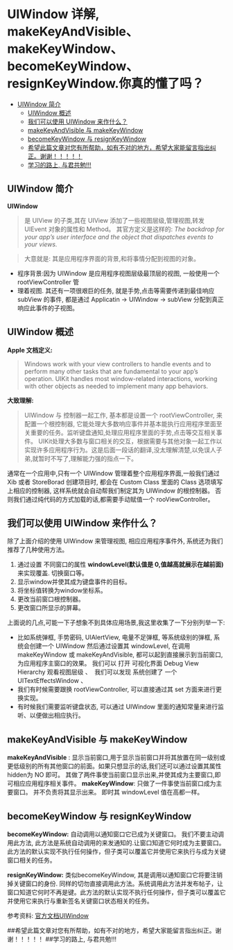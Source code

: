 # UIWindow 详解, makeKeyAndVisible、makeKeyWindow、becomeKeyWindow、resignKeyWindow.你真的懂了吗？


<!-- TOC -->

- [UIWindow 简介](#uiwindow-简介)
    - [UIWindow 概述](#uiwindow-概述)
    - [我们可以使用 UIWindow 来作什么？](#我们可以使用-uiwindow-来作什么)
    - [makeKeyAndVisible 与 makeKeyWindow](#makekeyandvisible-与-makekeywindow)
    - [becomeKeyWindow 与 resignKeyWindow](#becomekeywindow-与-resignkeywindow)
    - [希望此篇文章对您有所帮助，如有不对的地方，希望大家能留言指出纠正。谢谢！！！！！](#希望此篇文章对您有所帮助如有不对的地方希望大家能留言指出纠正谢谢)
    - [学习的路上, 与君共勉!!!](#学习的路上-与君共勉)

<!-- /TOC -->
## UIWindow 简介

**UIWindow** 
> 是 UIView 的子类,其在 UIView 添加了一些视图层级,管理视图,转发 UIEvent 对象的属性和 Method。 
其官方定义是这样的: *The backdrop for your app’s user interface and the object that dispatches events to your views.*

> 大意就是: 其是应用程序界面的背景,和将事情分配到视图的对象。

* 程序背景:因为 UIWindow 是应用程序视图层级最顶层的视图, 一般使用一个 rootViewController 管
* 理着视图. 其还有一项很艰巨的任务, 就是手势,点击等需要传递到最佳响应 subView 的事件, 都是通过 Applicatin -> UIWindow -> subView 分配到真正响应此事件的子视图。

## UIWindow 概述

 **Apple 文档定义:**
 > Windows work with your view controllers to handle events and to perform many other tasks that are fundamental to your app’s operation. UIKit handles most window-related interactions, working with other objects as needed to implement many app behaviors.

**大致理解:**  
> UIWindow 与 控制器一起工作, 基本都是设置一个 rootViewController, 来配置一个根控制器, 它能处理大多数响应事件并基本能执行应用程序里面至关重要的任务。监听键盘通知,处理应用程序里面的手势,点击等交互相关事件。 UIKit处理大多数与窗口相关的交互，根据需要与其他对象一起工作以实现许多应用程序行为。这是后面一段话的翻译,没太理解清楚,以免误人子弟,就暂时不写了,理解能力强的指点一下。

通常在一个应用中,只有一个 UIWindow 管理着整个应用程序界面,一般我们通过 Xib 或者 StoreBorad 创建项目时, 都会在 Custom Class 里面的 Class 选项填写上相应的控制器, 这样系统就会自动帮我们制定其为 UIWindow 的根控制器。 否则我们通过纯代码的方式加载的话,都需要手动赋值一个 rooViewController。

## 我们可以使用 UIWindow 来作什么？

除了上面介绍的使用 UIWindow 来管理视图, 相应应用程序事件外, 系统还为我们推荐了几种使用方法。

1. 通过设置 不同窗口的属性 **windowLevel(默认值是 0,值越高就展示在越前面)** 来实现覆盖. 切换窗口等。
2. 显示window并使其成为键盘事件的目标。
3. 将坐标值转换为window坐标系。
4. 更改当前窗口根控制器。
5. 更改窗口所显示的屏幕。

上面说的几点,可能一下子想象不到具体应用场景,我这里收集了一下分别列举一下: 

* 比如系统弹框, 手势密码, UIAlertView, 电量不足弹框, 等系统级别的弹框, 系统会创建一个 UIWindow 然后通过设置其 windowLevel, 在调用 makeKeyWindow 或 makeKeyAndVisible, 都可以起到直接展示到当前窗口, 为应用程序主窗口的效果。  我们可以 打开 可视化界面 Debug View Hierarchy 观看视图层级 、  我们可以发现 系统创建了 一个 UITextEffectsWindow 、
* 我们有时候需要跟换 rootViewController, 可以直接通过其 set 方面来进行更换实现。
* 有时候我们需要监听键盘状态, 可以通过 UIWindow 里面的通知常量来进行监听、以便做出相应执行。 

## makeKeyAndVisible 与 makeKeyWindow

**makeKeyAndVisible** : 显示当前窗口,用于显示当前窗口并将其放置在同一级别或更低级别的所有其他窗口的前面。如果只想显示的话,我们还可以通过设置其属性hidden为 NO 即可。 
其做了两件事使当前窗口显示出来,并使其成为主要窗口,即可相应应用程序相关事件。
**makeKeyWindow**: 只做了一件事使当前窗口成为主要窗口。 并不负责将其显示出来。 即时其 windowLevel 值在高都一样。 

## becomeKeyWindow 与 resignKeyWindow

**becomeKeyWindow:** 自动调用以通知窗口它已成为关键窗口。  我们不要主动调用此方法, 此方法是系统自动调用的来发通知的.让窗口知道它何时成为主要窗口。此方法的默认实现不执行任何操作，但子类可以覆盖它并使用它来执行与成为关键窗口相关的任务。

**resignKeyWindow:** 类似becomeKeyWindow, 其是调用以通知窗口它将要注销掉关键窗口的身份. 
同样的切勿直接调用此方法。系统调用此方法并发布帖子，让窗口知道它何时不再是键。此方法的默认实现不执行任何操作，但子类可以覆盖它并使用它来执行与重新签名关键窗口状态相关的任务。

参考资料: [官方文档UIWindow](https://developer.apple.com/documentation/uikit/uiwindow?language=objc)

##希望此篇文章对您有所帮助，如有不对的地方，希望大家能留言指出纠正。谢谢！！！！！
##学习的路上, 与君共勉!!!










 




